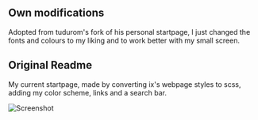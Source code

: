 ## Own modifications
Adopted from tudurom's fork of his personal startpage, I just changed the fonts and colours to my liking and to work better with my small screen. 

## Original Readme
My current startpage, made by converting ix's webpage styles to scss, adding my color scheme, links and a search bar.

![Screenshot](https://raw.githubusercontent.com/tudurom/startpage/master/screenshot.png)
